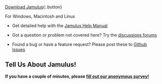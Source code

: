 
[Download Jamulus](https://sourceforge.net/projects/llcon/files/){:.button}

For Windows, Macintosh and Linux

* Get detailed help with the [Jamulus Help Manual](https://github.com/corrados/jamulus/blob/master/src/res/homepage/manual.md)

* Got a question or problem not covered here? Try the [discussions forums](https://sourceforge.net/p/llcon/discussion/)

* Found a bug or have a feature request? Please post these to [Github Issues](https://github.com/corrados/jamulus/issues)

## Tell Us About Jamulus!

**If you have a couple of minutes, please [fill out our anonymous survey!](https://forms.gle/hSSjsxjWj2Pnp5kr7)**
